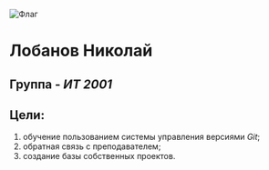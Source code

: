 ![Флаг](https://i.ebayimg.com/thumbs/images/g/jLsAAOSwHnFV6Gx3/s-l140.jpg)

# Лобанов Николай
## Группа - *ИТ 2001*

## Цели:  
1. обучение пользованием системы управления версиями *Git*;  
2. обратная связь с преподавателем;  
3. создание базы собственных проектов.

